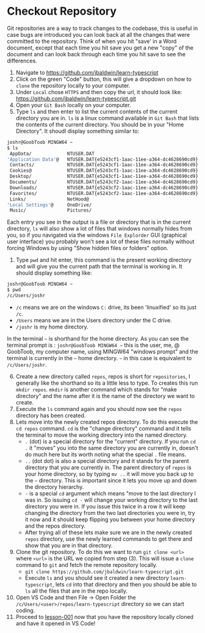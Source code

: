 # Checkout Repository

Git repositories are a way to track changes to the codebase, this is useful in case bugs are introduced you can look back at all the changes that were committed to the repository. Think of when you hit "save' in a Word document, except that each time you hit save you get a new "copy" of the document and can look back through each time you hit save to see the differences.

1. Navigate to https://github.com/jbaldwin/learn-typescript
2. Click on the green "Code" button, this will give a dropdown on how to `clone` the repository locally to your computer.
3. Under `Local` chose `HTTPS` and then copy the url, it should look like: https://github.com/jbaldwin/learn-typescript.git
4. Open your `Git Bash` locally on your computer.
5. Type `ls` and then enter to list the current contents of the current directory you are in. `ls` is a linux command available in `Git Bash` that lists the contents of the current directory. You should be in your "Home Directory".  It shoudl display something similar to:

```bash
joshr@GoobToob MINGW64 ~
$ ls
 AppData/             NTUSER.DAT                                                                                     Recent@
'Application Data'@   NTUSER.DAT{e5243cf1-1aac-11ee-a364-dc4628690cd9}.TxR.0.regtrans-ms                            'Saved Games'/
 Contacts/            NTUSER.DAT{e5243cf1-1aac-11ee-a364-dc4628690cd9}.TxR.1.regtrans-ms                             Searches/
 Cookies@             NTUSER.DAT{e5243cf1-1aac-11ee-a364-dc4628690cd9}.TxR.2.regtrans-ms                             SendTo@
 Desktop/             NTUSER.DAT{e5243cf1-1aac-11ee-a364-dc4628690cd9}.TxR.blf                                      'Start Menu'@
 Documents/           NTUSER.DAT{e5243cf2-1aac-11ee-a364-dc4628690cd9}.TM.blf                                        Templates@
 Downloads/           NTUSER.DAT{e5243cf2-1aac-11ee-a364-dc4628690cd9}.TMContainer00000000000000000001.regtrans-ms   Videos/
 Favorites/           NTUSER.DAT{e5243cf2-1aac-11ee-a364-dc4628690cd9}.TMContainer00000000000000000002.regtrans-ms   ansel/
 Links/               NetHood@                                                                                       ntuser.dat.LOG1
'Local Settings'@     OneDrive/                                                                                      ntuser.dat.LOG2
 Music/               Pictures/                                                                                      ntuser.ini
```

Each entry you see in the output is a file or directory that is in the current directory, `ls` will also show a lot of files that windows normally hides from you, so if you navigated via the windows `File Explorder` GUI (graphical user interface) you probably won't see a lot of these files normally without forcing Windows by using "Show hidden files or folders" option.

1. Type `pwd` and hit enter, this command is the present working directory and will give you the current path that the terminal is working in. It should display something like:

```bash
joshr@GoobToob MINGW64 ~
$ pwd
/c/Users/joshr
```

* `/c` means we are on the windows `C:` drive, its been 'linuxified' so its just `/c`.
* `/Users` means we are in the Users directory under the C drive.
* `/joshr` is my home directory.

In the terminal `~` is shorthand for the home directory. As you can see the terminal prompt is : `joshr@GoobToob MINGW64 ~` this is the user, me, @ GoobToob, my computer name, using MINGW64 "windows prompt" and the terminal is currently in the `~` home directory. `~` in this case is equivalent to `/c/Users/joshr`.

6. Create a new directory called `repos`, repos is short for `repositories`, I generally like the shorthand so its a little less to type. To creates this run `mkdir repos`.  `mkdir` is another command which stands for "make directory" and the name after it is the name of the directory we want to create.
7. Execute the `ls` command again and you should now see the `repos` directory has been created.
8. Lets move into the newly created repos directory. To do this execute the `cd repos` command. `cd` is the "change directory" command and it tells the terminal to move the working directory into the named directory.
    * `.` (dot) is a special directory for the "current" directory.  If you run `cd .` it "moves" you into the same directory you are currently in, doesn't do much here but its worth noting what the special `.` file means.
    * `..` (dot dot) is also a special directory and it stands for the parent directory that you are currently in. The parent directory of `repos` is your home directory, so by typing `mv ..` it will move you back up to the `~` directory. This is important since it lets you move up and down the directory hierarchy.
    * `-` is a special `cd` argument which means "move to the last directory I was in. So issuing `cd -` will change your working directory to the last directory you were in. If you issue this twice in a row it will keep changing the directory from the two last directories you were in, try it now and it should keep flipping you between your home directory and the repos directory.
    * After trying all of these lets make sure we are in the newly created `repos` directory, use the newly learned commands to get there and show that you are in that directory.
9. Clone the git repository. To do this we want to run `git clone <url>` where `<url>` is the URL we copied from step (3). This will issue a `clone` command to `git` and fetch the remote repository locally.
    * `git clone https://github.com/jbaldwin/learn-typescript.git`
    * Execute `ls` and you should see it created a new directory `learn-typescript`, lets `cd` into that directory and then you should be able to `ls` all the files that are in the repo locally.
10. Open VS Code and then File -> Open Folder the `/c/Users/<user>/repos/learn-typescript` directory so we can start coding.
11. Proceed to [lesson-001](../lessons/lesson-001/hello-world.md) now that you have the repository locally cloned and have it opened in VS Code!
 